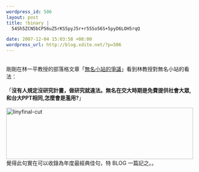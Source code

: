 ```yaml
--- 
wordpress_id: 506
layout: post
title: !binary |
  54Sh5ZCN5bCP56uZ5rKS5pyJ5r+r55So56S+5pyD6LOH5rqQ

date: 2007-12-04 15:03:58 +08:00
wordpress_url: http://blog.xdite.net/?p=506
---
```

<br />剛剛在林一平教授的部落格文章「<a href="http://blog.bs2.to/post/liny/11181">無名小站的爭議</a>」看到林教授對無名小站的看法：<br /><br />「<strong>沒有人規定沒研究計畫，做研究就違法。無名在交大時期是免費提供社會大眾,和台大PPT相同,怎麼會是濫用?</strong>」<br /><br />
<a href="http://www.flickr.com/photos/14765209@N00/2087467019/" title="Flickr 上 xuitejoke 的 linyfinal-cut"><img src="http://farm3.static.flickr.com/2135/2087467019_6ddc574d04.jpg" width="500" height="137" alt="linyfinal-cut" /></a>
覺得此句實在可以收錄為年度最經典佳句，特 BLOG 一篇記之。。<br />
